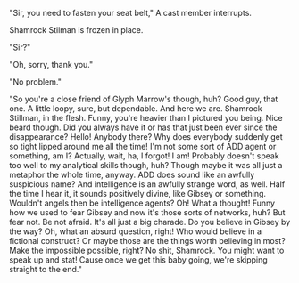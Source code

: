 "Sir, you need to fasten your seat belt," A cast member interrupts.

Shamrock Stilman is frozen in place.

"Sir?"

"Oh, sorry, thank you."

"No problem."

"So you're a close friend of Glyph Marrow's though, huh? Good guy, that one. A little loopy, sure, but dependable. And here we are. Shamrock Stillman, in the flesh. Funny, you're heavier than I pictured you being. Nice beard though. Did you always have it or has that just been ever since the disappearance? Hello! Anybody there? Why does everybody suddenly get so tight lipped around me all the time! I'm not some sort of ADD agent or something, am I? Actually, wait, ha, I forgot! I am! Probably doesn't speak too well to my analytical skills though, huh? Though maybe it was all just a metaphor the whole time, anyway. ADD does sound like an awfully suspicious name? And intelligence is an awfully strange word, as well. Half the time I hear it, it sounds positively divine, like Gibsey or something. Wouldn't angels then be intelligence agents? Oh! What a thought! Funny how we used to fear Gibsey and now it's those sorts of networks, huh? But fear not. Be not afraid. It's all just a big charade. Do you believe in Gibsey by the way? Oh, what an absurd question, right! Who would believe in a fictional construct? Or maybe those are the things worth believing in most? Make the impossible possible, right? No shit, Shamrock. You might want to speak up and stat! Cause once we get this baby going, we're skipping straight to the end."